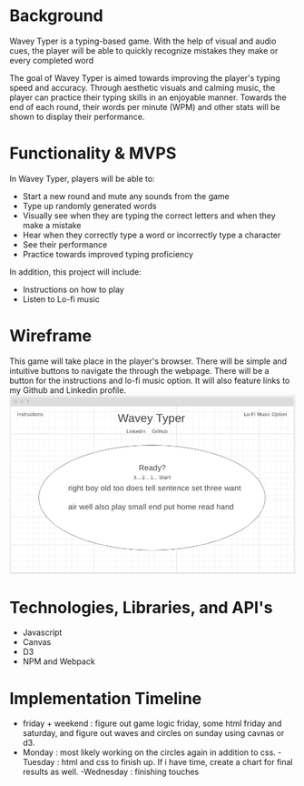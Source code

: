 #  Background

Wavey Typer is a typing-based game. With the help of visual and audio cues, the player will be able to quickly recognize mistakes they make or every completed word

The goal of Wavey Typer is aimed towards improving the player's typing speed and accuracy. Through aesthetic visuals and calming music, the player can practice their typing skills in an enjoyable manner. Towards the end of each round, their words per minute (WPM) and other stats will be shown to display their performance.

# Functionality & MVPS

In Wavey Typer, players will be able to:
 - Start a new round and mute any sounds from the game
 - Type up randomly generated words
 - Visually see when they are typing the correct letters and when they make a mistake
 - Hear when they correctly type a word or incorrectly type a character
 - See their performance
 - Practice towards improved typing proficiency

 In addition, this project will include:
 - Instructions on how to play
 - Listen to Lo-fi music
 

 # Wireframe

 This game will take place in the player's browser. There will be simple and intuitive buttons to navigate the through the webpage. There will be a button for the instructions and lo-fi music option. It will also feature links to my Github and Linkedin profile.
 ![Alt text](/wireframe.png)


 # Technologies, Libraries, and API's

 - Javascript
 - Canvas
 - D3
 - NPM and Webpack

 # Implementation Timeline 

 - friday + weekend : figure out game logic friday, some html friday and saturday, and figure out waves and circles on sunday using cavnas or d3.
 - Monday : most likely working on the circles again in addition to css. 
 -Tuesday : html and css to finish up. If i have time, create a chart for final results as well.
 -Wednesday : finishing touches